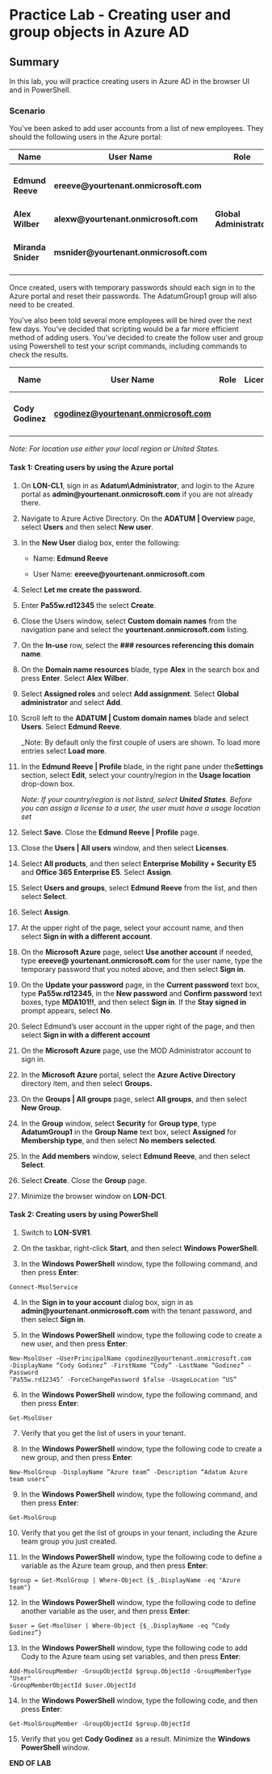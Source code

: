 # Practice Lab - Creating user and group objects in Azure AD

## Summary

In this lab, you will practice creating users in Azure AD in the browser UI and in PowerShell.

### Scenario

You've been asked to add user accounts from a list of new employees.  They should the following users in the Azure portal:

| **Name**           | **User Name**                           | **Role**                 | **License**                 | **Password**      | **Security Group** |
|--------------------|-----------------------------------------|--------------------------|-----------------------------|-------------------|--------------------|
| **Edmund Reeve**   | **ereeve\@yourtenant.onmicrosoft.com**  |                          | **EMS E5 and O365 Ent E5**  | **Pa55w.rd12345** | **AdatumGroup1**   |
| **Alex Wilber**    | **alexw\@yourtenant.onmicrosoft.com**   | **Global Administrator** |                             | **(temporary)**   |                    |
| **Miranda Snider** | **msnider\@yourtenant.onmicrosoft.com** |                          | **EMS E5 and O365 Ent E5**  | **(temporary)**   |                    |

Once created, users with temporary passwords should each sign in to the Azure portal and reset their passwords. The AdatumGroup1 group will also need to be created.

You've also been told several more employees will be hired over the next few days.  You've decided that scripting would be a far more efficient method of adding users. You've decided to create the follow user and group using Powershell to test your script commands, including commands to check the results. 

| **Name**           | **User Name**                           | **Role**                 | **License**                 | **Password**      | **Security Group** |
|--------------------|-----------------------------------------|--------------------------|-----------------------------|-------------------|--------------------|
| **Cody Godinez**   | **cgodinez@yourtenant.onmicrosoft.com**  |                          |   | **Pa55w.rd12345** | **Adatum Azure team users**   |

_Note: For location use either your local region or United States._ 

#### Task 1: Creating users by using the Azure portal

1.  On **LON-CL1**, sign in as **Adatum\\Administrator**, and login to the
    Azure portal as **admin\@yourtenant.onmicrosoft.com** if you are not already there.
    
2.  Navigate to Azure Active Directory.  On the **ADATUM | Overview** page, select 
    **Users** and then select **New user**.

3.  In the **New User** dialog box, enter the following:

    -  Name: **Edmund Reeve**

    -  User Name: **ereeve\@yourtenant.onmicrosoft.com**

4.  Select **Let me create the password.**

5.  Enter **Pa55w.rd12345** the select **Create**.

6.  Close the Users window, select **Custom domain names** from the navigation pane and select 
    the **yourtenant.onmicrosoft.com** listing.

7.  On the **In-use** row, select the **### resources referencing this domain name**. 

8.  On the **Domain name resources** blade, type **Alex** in the search box and 
    press **Enter**. Select **Alex Wilber**.

9.  Select **Assigned roles** and select **Add assignment**. Select **Global administrator** and select **Add**.

10. Scroll left to the **ADATUM | Custom domain names** blade and select **Users**. 
    Select **Edmund Reeve**.

    _Note: By default only the first couple of users are shown. To load more entries select **Load more**.

11. In the **Edmund Reeve | Profile** blade, in the right pane under the**Settings** 
    section, select **Edit**, select your country/region in the **Usage location** drop-down box. 
    
    _Note: If your country/region is not listed, select **United States**. Before you can assign a license to a user, the user must have a usage location set_
    
12. Select **Save**. Close the **Edmund Reeve | Profile** page.

13. Close the **Users | All users** window, and then select **Licenses**.

14. Select **All products**, and then select **Enterprise Mobility + Security
    E5** and **Office 365 Enterprise E5**. Select **Assign**.

15. Select **Users and groups**, select **Edmund Reeve** from the list, and
    then select **Select**.

16. Select **Assign**.

17. At the upper right of the page, select your account name, and then select
    **Sign in with a different account**.

18. On the **Microsoft Azure** page, select **Use another account** if needed,
    type **ereeve\@ yourtenant.onmicrosoft.com** for the user name, type the
    temporary password that you noted above, and then select **Sign in**.

19. On the **Update your password** page, in the **Current password** text box,
    type **Pa55w.rd12345**, in the **New password** and **Confirm
    password** text boxes, type **MDA101!!**, and then select **Sign in**. If the
    **Stay signed in** prompt appears, select **No**.

20. Select Edmund’s user account in the upper right of the page, and then select
    **Sign in with a different account**

21. On the **Microsoft Azure** page, use the MOD Administrator account to sign
    in.

22. In the **Microsoft Azure** portal, select the **Azure Active Directory**
    directory item, and then select **Groups.**

23. On the **Groups | All groups** page, select **All groups**, and then select
    **New Group**.

24. In the **Group** window, select **Security** for **Group type**, type
    **AdatumGroup1** in the **Group Name** text box, select **Assigned** for
    **Membership type**, and then select **No members selected**.

25. In the **Add members** window, select **Edmund Reeve**, and then select
    **Select**.

26. Select **Create**. Close the **Group** page.

27. Minimize the browser window on **LON-DC1**.

#### Task 2: Creating users by using PowerShell

1.  Switch to **LON-SVR1**.

2.  On the taskbar, right-click **Start**, and then select **Windows PowerShell**.

3.  In the **Windows PowerShell** window, type the following command, and then press
    **Enter**:

```
Connect-MsolService

```
4.  In the **Sign in to your account** dialog box, sign in as
    **admin\@yourtenant.onmicrosoft.com** with the tenant password, and then
    select **Sign in**.

5.  In the **Windows PowerShell** window, type the following code to create a new user, and then press
    **Enter**:

```
New-MsolUser –UserPrincipalName cgodinez@yourtenant.onmicrosoft.com
-DisplayName “Cody Godinez” -FirstName “Cody” -LastName “Godinez” -Password
‘Pa55w.rd12345’ -ForceChangePassword $false -UsageLocation “US”

```
6.  In the **Windows PowerShell** window, type the following command, and then press
    **Enter**:

```
Get-MsolUser

```
7.  Verify that you get the list of users in your tenant.

8.  In the **Windows PowerShell** window, type the following code to create a new group, and then press
    **Enter**:

```
New-MsolGroup -DisplayName “Azure team” -Description “Adatum Azure team users”

```
9.  In the **Windows PowerShell** window, type the following command, and then press
    **Enter**:

```
Get-MsolGroup

```
10.  Verify that you get the list of groups in your tenant, including the Azure team group you just created.

11.  In the **Windows PowerShell** window, type the following code to define a variable as the Azure team group, and then press
    **Enter**:

```
$group = Get-MsolGroup | Where-Object {$_.DisplayName -eq "Azure team"}

```
12.  In the **Windows PowerShell** window, type the following code to define another variable as the user, and then press
    **Enter**:

```
$user = Get-MsolUser | Where-Object {$_.DisplayName -eq “Cody Godinez”}

```
13.  In the **Windows PowerShell** window, type the following code to add Cody to the Azure team using set variables, and then press
    **Enter**:

```
Add-MsolGroupMember -GroupObjectId $group.ObjectId -GroupMemberType "User"
-GroupMemberObjectId $user.ObjectId

```
14.  In the **Windows PowerShell** window, type the following code, and then press
    **Enter**:

```
Get-MsolGroupMember -GroupObjectId $group.ObjectId

```
15.  Verify that you get **Cody Godinez** as a result. Minimize the **Windows PowerShell** window.

**END OF LAB**
